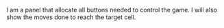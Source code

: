 I am a panel that allocate all buttons needed to control the game. I will also show the moves done to reach the target cell.